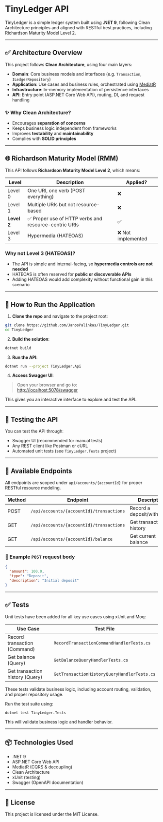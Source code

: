 # TinyLedger API

TinyLedger is a simple ledger system built using **.NET 9**, following Clean Architecture principles and aligned with RESTful best practices, including Richardson Maturity Model Level 2.

---

## ✅ Architecture Overview

This project follows **Clean Architecture**, using four main layers:

- **Domain**: Core business models and interfaces (e.g. `Transaction`, `ILedgerRepository`)
- **Application**: Use cases and business rules, orchestrated using [MediatR](https://github.com/jbogard/MediatR)
- **Infrastructure**: In-memory implementation of persistence interfaces
- **API**: Entry point (ASP.NET Core Web API), routing, DI, and request handling

### ✨ Why Clean Architecture?
- Encourages **separation of concerns**
- Keeps business logic independent from frameworks
- Improves **testability** and **maintainability**
- Complies with **SOLID principles**

---

## 🌐 Richardson Maturity Model (RMM)

This API follows **Richardson Maturity Model Level 2**, which means:

| Level | Description | Applied? |
|-------|-------------|----------|
| Level 0 | One URI, one verb (POST everything) | ❌ |
| Level 1 | Multiple URIs but not resource-based | ❌ |
| **Level 2** | ✅ Proper use of HTTP verbs and resource-centric URIs | ✅ |
| Level 3 | Hypermedia (HATEOAS) | ❌ Not implemented |

### Why not Level 3 (HATEOAS)?
- The API is simple and internal-facing, so **hypermedia controls are not needed**
- HATEOAS is often reserved for **public or discoverable APIs**
- Adding HATEOAS would add complexity without functional gain in this scenario

---

## 🚀 How to Run the Application

1. **Clone the repo** and navigate to the project root:

```bash
git clone https://github.com/JanosPalinkas/TinyLedger.git
cd TinyLedger
```

2. **Build the solution**:

```bash
dotnet build
```

3. **Run the API**:

```bash
dotnet run --project TinyLedger.Api
```

4. **Access Swagger UI**:

> Open your browser and go to:  
> [http://localhost:5078/swagger](http://localhost:5078/swagger)

This gives you an interactive interface to explore and test the API.

---

## 🧪 Testing the API

You can test the API through:
- Swagger UI (recommended for manual tests)
- Any REST client like Postman or cURL
- Automated unit tests (see `TinyLedger.Tests` project)

---

## 🔀 Available Endpoints

All endpoints are scoped under `api/accounts/{accountId}` for proper RESTful resource modeling.

| Method | Endpoint                                | Description                  |
|--------|-----------------------------------------|------------------------------|
| POST   | `/api/accounts/{accountId}/transactions` | Record a deposit/withdrawal |
| GET    | `/api/accounts/{accountId}/transactions` | Get transaction history      |
| GET    | `/api/accounts/{accountId}/balance`      | Get current balance          |

### 🔧 Example `POST` request body

```json
{
  "amount": 100.0,
  "type": "Deposit",
  "description": "Initial deposit"
}
```

---

## ✅ Tests

Unit tests have been added for all key use cases using xUnit and Moq:

| Use Case                         | Test File                                           |
|----------------------------------|-----------------------------------------------------|
| Record transaction (Command)     | `RecordTransactionCommandHandlerTests.cs`          |
| Get balance (Query)              | `GetBalanceQueryHandlerTests.cs`                   |
| Get transaction history (Query)  | `GetTransactionHistoryQueryHandlerTests.cs`        |

These tests validate business logic, including account routing, validation, and proper repository usage.



Run the test suite using:

```bash
dotnet test TinyLedger.Tests
```

This will validate business logic and handler behavior.

---

## 📦 Technologies Used

- .NET 9
- ASP.NET Core Web API
- MediatR (CQRS & decoupling)
- Clean Architecture
- xUnit (testing)
- Swagger (OpenAPI documentation)

---

## 📌 License

This project is licensed under the MIT License.

